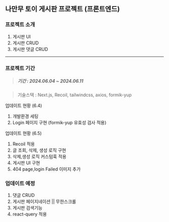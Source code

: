 ## 나만무 토이 게시판 프로젝트 (프론트엔드)


### 프로젝트 소개 

1. 게시판 UI
2. 게시판 CRUD
3. 게시판 댓글 CRUD

---- 
### 프로젝트 기간
>##### 기간 : 2024.06.04 ~ 2024.06.11

>기술스택 : Next.js, Recoil, tailwindcss, axios, formik-yup


업데이트 현황 (6.4)
1. 개발환경 세팅
2. Login 페이지 구현 (formik-yup 유효성 검사 적용)

업데이트 현황 (6.5)
1. Recoil 적용
2. 글 조회, 삭제, 생성 로직 구현
3. 삭제,생성 로직 커스텀훅 적용
4. 게시판 UI 구현
5. 404 page,login Failed 이미지 추가

### 업데이트 예정
1. 댓글 CRUD
2. 게시판 페이지네이션 || 무한스크롤
3. 게시판 검색기능 
4. react-query 적용

